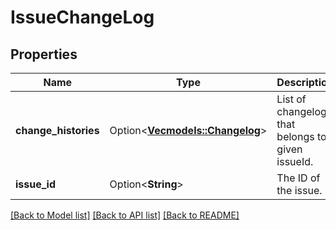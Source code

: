 # IssueChangeLog

## Properties

Name | Type | Description | Notes
------------ | ------------- | ------------- | -------------
**change_histories** | Option<[**Vec<models::Changelog>**](Changelog.md)> | List of changelogs that belongs to given issueId. | [optional][readonly]
**issue_id** | Option<**String**> | The ID of the issue. | [optional][readonly]

[[Back to Model list]](../README.md#documentation-for-models) [[Back to API list]](../README.md#documentation-for-api-endpoints) [[Back to README]](../README.md)


